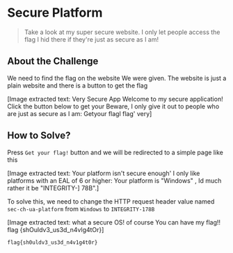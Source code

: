 # Secure Platform
> Take a look at my super secure website. I only let people access the flag I hid there if they're just as secure as I am!

## About the Challenge
We need to find the flag on the website We were given. The website is just a plain website and there is a button to get the flag


[Image extracted text: Very Secure App
Welcome to my
secure
application! Click the button below to get your
Beware, I only give it out to people who are just as secure as I am:
Getyour flagl
flag'
very]


## How to Solve?
Press `Get your flag!` button and we will be redirected to a simple page like this


[Image extracted text: Your platform isn't secure enough' I only like platforms with an EAL of 6 or higher:
Your platform is "Windows" , Id much rather it be "INTEGRITY-] 78B".]


To solve this, we need to change the HTTP request header value named `sec-ch-ua-platform` from `Windows` to `INTEGRITY-178B`


[Image extracted text: what a secure OS! of course You can have my
flag!!
flag {shOuldv3_us3d_n4vlg4tOr}]


```
flag{sh0uldv3_us3d_n4v1g4t0r}
```